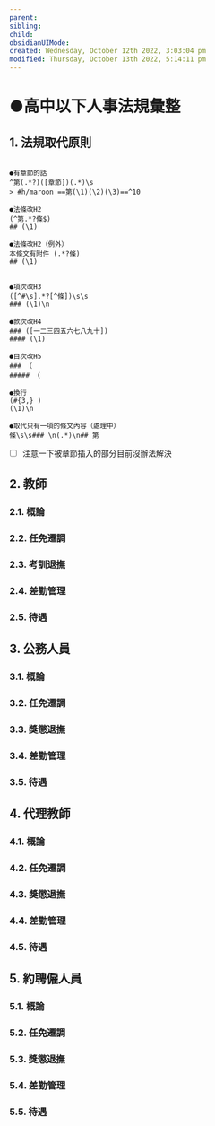 ```yaml
---
parent: 
sibling: 
child: 
obsidianUIMode: 
created: Wednesday, October 12th 2022, 3:03:04 pm
modified: Thursday, October 13th 2022, 5:14:11 pm
---
```

# ●高中以下人事法規彙整

## 1. 法規取代原則
```

●有章節的話
^第(.*?)([章節])(.*)\s
> #h/maroon ==第(\1)(\2)(\3)==^10

●法條改H2
(^第.*?條$)
## (\1)

●法條改H2（例外）
本條文有附件 (.*?條)
## (\1)


●項次改H3
([^#\s].*?[^條])\s\s
### (\1)\n

●款次改H4
### ([一二三四五六七八九十])
#### (\1)

●目次改H5
### （
##### （

●換行
(#{3,} )
(\1)\n

●取代只有一項的條文內容（處理中）
條\s\s### \n(.*)\n## 第

```

- [ ] 注意一下被章節插入的部分目前沒辦法解決

## 2. 教師
### 2.1. 概論
### 2.2. 任免遷調
### 2.3. 考訓退撫
### 2.4. 差勤管理
### 2.5. 待遇
## 3. 公務人員
### 3.1. 概論
### 3.2. 任免遷調
### 3.3. 獎懲退撫
### 3.4. 差勤管理
### 3.5. 待遇
## 4. 代理教師
### 4.1. 概論
### 4.2. 任免遷調
### 4.3. 獎懲退撫
### 4.4. 差勤管理
### 4.5. 待遇
## 5. 約聘僱人員
### 5.1. 概論
### 5.2. 任免遷調
### 5.3. 獎懲退撫
### 5.4. 差勤管理
### 5.5. 待遇